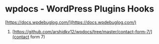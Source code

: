 # wpdocs - WordPress Plugins Hooks 

[https://docs.wpdebuglog.com/](https://docs.wpdebuglog.com/)

1. [https://github.com/arshidkv12/wpdocs/tree/master/contact-form-7/](contact form 7)
